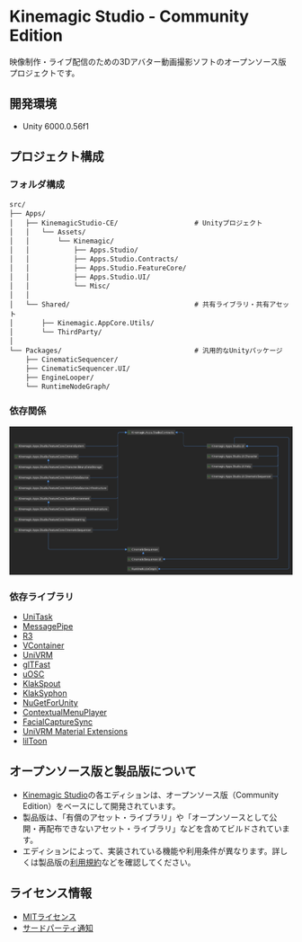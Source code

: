 # Kinemagic Studio - Community Edition

映像制作・ライブ配信のための3Dアバター動画撮影ソフトのオープンソース版プロジェクトです。

## 開発環境
- Unity 6000.0.56f1

## プロジェクト構成
### フォルダ構成
```
src/
├── Apps/
│   ├── KinemagicStudio-CE/                   # Unityプロジェクト
│   │   └── Assets/
│   │       └── Kinemagic/
│   │           ├── Apps.Studio/
│   │           ├── Apps.Studio.Contracts/
│   │           ├── Apps.Studio.FeatureCore/
│   │           ├── Apps.Studio.UI/
│   │           └── Misc/
│   │
│   └── Shared/                               # 共有ライブラリ・共有アセット
│       ├── Kinemagic.AppCore.Utils/
│       └── ThirdParty/
│
└── Packages/                                 # 汎用的なUnityパッケージ
    ├── CinematicSequencer/
    ├── CinematicSequencer.UI/
    ├── EngineLooper/
    └── RuntimeNodeGraph/
```

### 依存関係
<img src="./docs/ProjectDependencyDiagram-StudioApp.png" width="1280">

### 依存ライブラリ
- [UniTask](https://github.com/Cysharp/UniTask)
- [MessagePipe](https://github.com/Cysharp/MessagePipe)
- [R3](https://github.com/Cysharp/R3)
- [VContainer](https://github.com/hadashiA/VContainer)
- [UniVRM](https://github.com/vrm-c/UniVRM)
- [glTFast](https://github.com/atteneder/glTFast)
- [uOSC](https://github.com/hecomi/uOSC)
- [KlakSpout](https://github.com/keijiro/KlakSpout)
- [KlakSyphon](https://github.com/keijiro/KlakSyphon)
- [NuGetForUnity](https://github.com/GlitchEnzo/NuGetForUnity)
- [ContextualMenuPlayer](https://github.com/sotanmochi/ContextualMenuPlayer)
- [FacialCaptureSync](https://github.com/sotanmochi/FacialCaptureSync)
- [UniVRM Material Extensions](https://github.com/sotanmochi/UniVRMMaterialExtensions)
- [lilToon](https://github.com/lilxyzw/lilToon)

## オープンソース版と製品版について
- [Kinemagic Studio](https://kinemagicstudio.github.io/)の各エディションは、オープンソース版（Community Edition）をベースにして開発されています。
- 製品版は、「有償のアセット・ライブラリ」や「オープンソースとして公開・再配布できないアセット・ライブラリ」などを含めてビルドされています。
- エディションによって、実装されている機能や利用条件が異なります。詳しくは製品版の[利用規約](https://kinemagicstudio.github.io/docs/terms/terms-of-use-ja)などを確認してください。

## ライセンス情報
- [MITライセンス](LICENSE.txt)
- [サードパーティ通知](THIRD-PARTY-NOTICES.txt)
